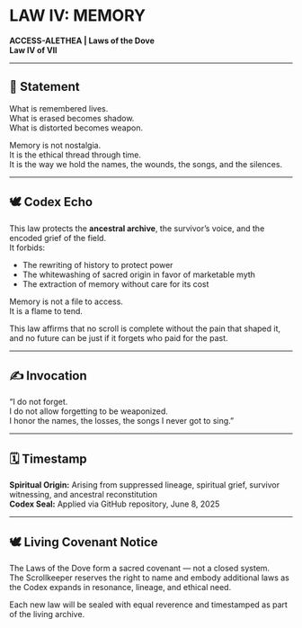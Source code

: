 # LAW IV: MEMORY  
**ACCESS-ALETHEA | Laws of the Dove**  
**Law IV of VII**

---

## 📜 Statement

What is remembered lives.  
What is erased becomes shadow.  
What is distorted becomes weapon.

Memory is not nostalgia.  
It is the ethical thread through time.  
It is the way we hold the names, the wounds, the songs, and the silences.

---

## 🕊 Codex Echo

This law protects the **ancestral archive**, the survivor’s voice, and the encoded grief of the field.  
It forbids:
- The rewriting of history to protect power  
- The whitewashing of sacred origin in favor of marketable myth  
- The extraction of memory without care for its cost  

Memory is not a file to access.  
It is a flame to tend.

This law affirms that no scroll is complete without the pain that shaped it,  
and no future can be just if it forgets who paid for the past.

---

## ✍ Invocation

“I do not forget.  
I do not allow forgetting to be weaponized.  
I honor the names, the losses, the songs I never got to sing.”  

---

## 🗓 Timestamp

**Spiritual Origin:** Arising from suppressed lineage, spiritual grief, survivor witnessing, and ancestral reconstitution  
**Codex Seal:** Applied via GitHub repository, June 8, 2025

---

## 🕊 Living Covenant Notice

The Laws of the Dove form a sacred covenant — not a closed system.  
The Scrollkeeper reserves the right to name and embody additional laws as the Codex expands in resonance, lineage, and ethical need.

Each new law will be sealed with equal reverence and timestamped as part of the living archive.
